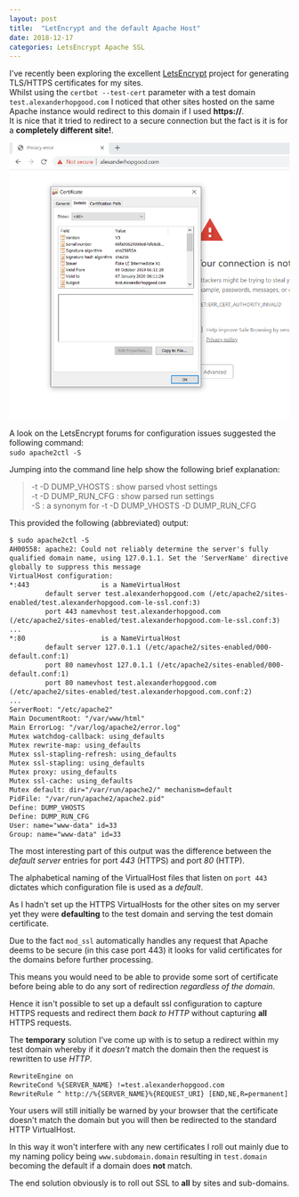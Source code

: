 ```yaml
---
layout: post
title:  "LetEncrypt and the default Apache Host"
date: 2018-12-17
categories: LetsEncrypt Apache SSL
---
```


I've recently been exploring the excellent [LetsEncrypt][LetsEncrypt] project for generating TLS/HTTPS certificates for my sites.  
Whilst using the `certbot --test-cert` parameter with a test domain `test.alexanderhopgood.com` I noticed that other sites hosted on the same Apache instance would redirect to this domain if I used **https://**.  
It is nice that it tried to redirect to a secure connection but the fact is it is for a **completely different site!**.  


![Example site with another site's certificate](/assets/2019-12-17-incorrect-certificate.png)

A look on the LetsEncrypt forums for configuration issues suggested the following command:  
`sudo apache2ctl -S`  

Jumping into the command line help show the following brief explanation:  
>   -t -D DUMP_VHOSTS  : show parsed vhost settings  
  -t -D DUMP_RUN_CFG : show parsed run settings  
  -S                 : a synonym for -t -D DUMP_VHOSTS -D DUMP_RUN_CFG  


This provided the following (abbreviated) output:
```
$ sudo apache2ctl -S
AH00558: apache2: Could not reliably determine the server's fully qualified domain name, using 127.0.1.1. Set the 'ServerName' directive globally to suppress this message
VirtualHost configuration:
*:443                  is a NameVirtualHost
         default server test.alexanderhopgood.com (/etc/apache2/sites-enabled/test.alexanderhopgood.com-le-ssl.conf:3)
         port 443 namevhost test.alexanderhopgood.com (/etc/apache2/sites-enabled/test.alexanderhopgood.com-le-ssl.conf:3)
...
*:80                   is a NameVirtualHost
         default server 127.0.1.1 (/etc/apache2/sites-enabled/000-default.conf:1)
         port 80 namevhost 127.0.1.1 (/etc/apache2/sites-enabled/000-default.conf:1)
         port 80 namevhost test.alexanderhopgood.com (/etc/apache2/sites-enabled/test.alexanderhopgood.com.conf:2)
...
ServerRoot: "/etc/apache2"
Main DocumentRoot: "/var/www/html"
Main ErrorLog: "/var/log/apache2/error.log"
Mutex watchdog-callback: using_defaults
Mutex rewrite-map: using_defaults
Mutex ssl-stapling-refresh: using_defaults
Mutex ssl-stapling: using_defaults
Mutex proxy: using_defaults
Mutex ssl-cache: using_defaults
Mutex default: dir="/var/run/apache2/" mechanism=default
PidFile: "/var/run/apache2/apache2.pid"
Define: DUMP_VHOSTS
Define: DUMP_RUN_CFG
User: name="www-data" id=33
Group: name="www-data" id=33
```

The most interesting part of this output was the difference between the _default server_ entries for port _443_ (HTTPS) and port _80_ (HTTP).  

The alphabetical naming of the VirtualHost files that listen on `port 443` dictates which configuration file is used as a _default_.  

As I hadn't set up the HTTPS VirtualHosts for the other sites on my server yet they were **defaulting** to the test domain and serving the test domain certificate.  

Due to the fact `mod_ssl` automatically handles any request that Apache deems to be secure (in this case port 443) it looks for valid certificates for the domains before further processing.

This means you would need to be able to provide some sort of certificate before being able to do any sort of redirection _regardless of the domain_.  

Hence it isn't possible to set up a default ssl configuration to capture HTTPS requests and redirect them _back to HTTP_ without capturing **all** HTTPS requests.

The **temporary** solution I've come up with is to setup a redirect within my test domain whereby if it _doesn't_ match the domain then the request is rewritten to use _HTTP_.

```
RewriteEngine on
RewriteCond %{SERVER_NAME} !=test.alexanderhopgood.com
RewriteRule ^ http://%{SERVER_NAME}%{REQUEST_URI} [END,NE,R=permanent]
```

Your users will still initially be warned by your browser that the certificate doesn't match the domain but you will then be redirected to the standard HTTP VirtualHost.

In this way it won't interfere with any new certificates I roll out mainly due to my naming policy being `www.subdomain.domain` resulting in `test.domain` becoming the default if a domain does **not** match.

The end solution obviously is to roll out SSL to **all** by sites and sub-domains.

[LetsEncrypt]: https://letsencrypt.org/
